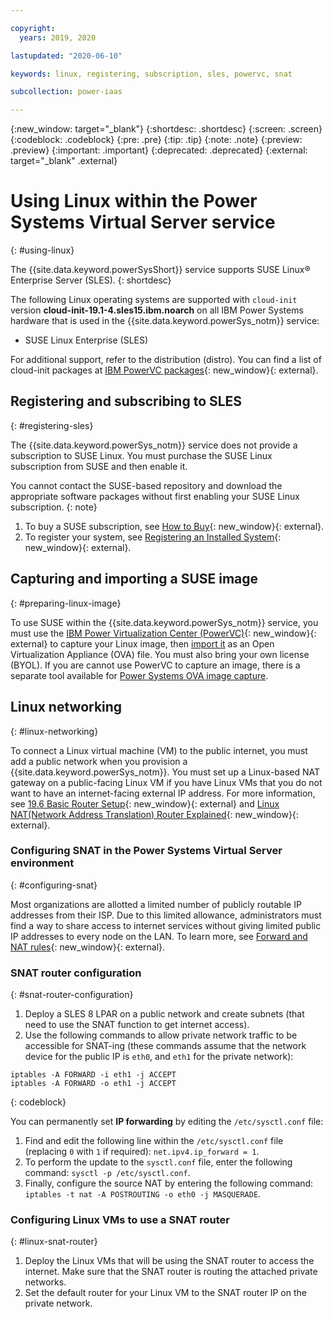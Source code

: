 ```yaml
---

copyright:
  years: 2019, 2020

lastupdated: "2020-06-10"

keywords: linux, registering, subscription, sles, powervc, snat

subcollection: power-iaas

---
```


{:new_window: target="_blank"}
{:shortdesc: .shortdesc}
{:screen: .screen}
{:codeblock: .codeblock}
{:pre: .pre}
{:tip: .tip}
{:note: .note}
{:preview: .preview}
{:important: .important}
{:deprecated: .deprecated}
{:external: target="_blank" .external}

# Using Linux within the Power Systems Virtual Server service
{: #using-linux}

The {{site.data.keyword.powerSysShort}} service supports SUSE Linux&reg; Enterprise Server (SLES).
{: shortdesc}

The following Linux operating systems are supported with `cloud-init` version **cloud-init-19.1-4.sles15.ibm.noarch** on all IBM Power Systems hardware that is used in the {{site.data.keyword.powerSys_notm}} service:

- SUSE Linux Enterprise (SLES)

For additional support, refer to the distribution (distro). You can find a list of cloud-init packages at [IBM PowerVC packages](http://public.dhe.ibm.com/systems/virtualization/powervc/){: new_window}{: external}.

## Registering and subscribing to SLES
{: #registering-sles}

The {{site.data.keyword.powerSys_notm}} service does not provide a subscription to SUSE Linux. You must purchase the SUSE Linux subscription from SUSE and then enable it.

You cannot contact the SUSE-based repository and download the appropriate software packages without first enabling your SUSE Linux subscription.
{: note}

1. To buy a SUSE subscription, see [How to Buy](https://www.suse.com/support/?id=SUSE_Linux_Enterprise_Server_for_SAP_Applications#how-to-buy){: new_window}{: external}.
2. To register your system, see [Registering an Installed System](https://documentation.suse.com/sles/12-SP4/single-html/SLES-deployment/#sec-y2-sw-register){: new_window}{: external}.

## Capturing and importing a SUSE image
{: #preparing-linux-image}

To use SUSE within the {{site.data.keyword.powerSys_notm}} service, you must use the [IBM Power Virtualization Center (PowerVC)](https://www.ibm.com/support/knowledgecenter/en/SSXK2N_1.4.4/com.ibm.powervc.standard.help.doc/powervc_images_hmc.html){: new_window}{: external} to capture your Linux image, then [import it](/docs/power-iaas?topic=power-iaas-deploy-custom-image) as an Open Virtualization Appliance (OVA) file. You must also bring your own license (BYOL). If you are cannot use PowerVC to capture an image, there is a separate tool available for [Power Systems OVA image capture](/docs/power-iaas?topic=power-iaas-linux-deployment#vios-capture).

## Linux networking
{: #linux-networking}

To connect a Linux virtual machine (VM) to the public internet, you must add a public network when you provision a {{site.data.keyword.powerSys_notm}}. You must set up a Linux-based NAT gateway on a public-facing Linux VM if you have Linux VMs that you do not want to have an internet-facing external IP address. For more information, see [19.6 Basic Router Setup](https://documentation.suse.com/sles/15-SP1/html/SLES-all/cha-network.html#sec-network-router){: new_window}{: external} and [Linux NAT(Network Address Translation) Router Explained](https://www.slashroot.in/linux-nat-network-address-translation-router-explained){: new_window}{: external}.

### Configuring SNAT in the Power Systems Virtual Server environment
{: #configuring-snat}

Most organizations are allotted a limited number of publicly routable IP addresses from their ISP. Due to this limited allowance, administrators must find a way to share access to internet services without giving limited public IP addresses to every node on the LAN. To learn more, see [Forward and NAT rules](https://access.redhat.com/documentation/en-us/red_hat_enterprise_linux/4/html/security_guide/s1-firewall-ipt-fwd){: new_window}{: external}.

### SNAT router configuration
{: #snat-router-configuration}

1. Deploy a SLES 8 LPAR on a public network and create subnets (that need to use the SNAT function to get internet access).
2. Use the following commands to allow private network traffic to be accessible for SNAT-ing (these commands assume that the network device for the public IP is `eth0`, and `eth1` for the private network):

```
iptables -A FORWARD -i eth1 -j ACCEPT
iptables -A FORWARD -o eth1 -j ACCEPT
```
{: codeblock}

You can permanently set **IP forwarding** by editing the `/etc/sysctl.conf` file:

1. Find and edit the following line within the `/etc/sysctl.conf` file (replacing `0` with `1` if required): `net.ipv4.ip_forward = 1`.
2. To perform the update to the `sysctl.conf` file, enter the following command: `sysctl -p /etc/sysctl.conf`.
3. Finally, configure the source NAT by entering the following command: `iptables -t nat -A POSTROUTING -o eth0 -j MASQUERADE`.

### Configuring Linux VMs to use a SNAT router
{: #linux-snat-router}

1. Deploy the Linux VMs that will be using the SNAT router to access the internet. Make sure that the SNAT router is routing the attached private networks.
2. Set the default router for your Linux VM to the SNAT router IP on the private network.
